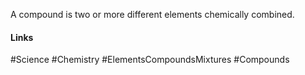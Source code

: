 A compound is two or more different elements chemically combined.


#### Links
#Science #Chemistry #ElementsCompoundsMixtures #Compounds